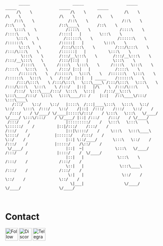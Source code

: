 ```
      _____                   _____                   _____                   _____                   _____            _____          
     /\    \                 /\    \                 /\    \                 /\    \                 /\    \          /\    \         
    /::\    \               /::\    \               /::\    \               /::\    \               /::\____\        /::\    \        
    \:::\    \             /::::\    \             /::::\    \             /::::\    \             /::::|   |        \:::\    \       
     \:::\    \           /::::::\    \           /::::::\    \           /::::::\    \           /:::::|   |         \:::\    \      
      \:::\    \         /:::/\:::\    \         /:::/\:::\    \         /:::/\:::\    \         /::::::|   |          \:::\    \     
       \:::\    \       /:::/__\:::\    \       /:::/__\:::\    \       /:::/__\:::\    \       /:::/|::|   |           \:::\    \    
       /::::\    \     /::::\   \:::\    \     /::::\   \:::\    \     /::::\   \:::\    \     /:::/ |::|   |           /::::\    \   
      /::::::\    \   /::::::\   \:::\    \   /::::::\   \:::\    \   /::::::\   \:::\    \   /:::/  |::|   | _____    /::::::\    \  
     /:::/\:::\    \ /:::/\:::\   \:::\____\ /:::/\:::\   \:::\    \ /:::/\:::\   \:::\    \ /:::/   |::|   |/\    \  /:::/\:::\    \ 
    /:::/  \:::\____/:::/  \:::\   \:::|    /:::/__\:::\   \:::\____/:::/  \:::\   \:::\____/:: /    |::|   /::\____\/:::/  \:::\____\
   /:::/    \::/    \::/   |::::\  /:::|____\:::\   \:::\   \::/    \::/    \:::\  /:::/    \::/    /|::|  /:::/    /:::/    \::/    /
  /:::/    / \/____/ \/____|:::::\/:::/    / \:::\   \:::\   \/____/ \/____/ \:::\/:::/    / \/____/ |::| /:::/    /:::/    / \/____/ 
 /:::/    /                |:::::::::/    /   \:::\   \:::\    \              \::::::/    /          |::|/:::/    /:::/    /          
/:::/    /                 |::|\::::/    /     \:::\   \:::\____\              \::::/    /           |::::::/    /:::/    /           
\::/    /                  |::| \::/____/       \:::\   \::/    /              /:::/    /            |:::::/    /\::/    /            
 \/____/                   |::|  ~|              \:::\   \/____/              /:::/    /             |::::/    /  \/____/             
                           |::|   |               \:::\    \                 /:::/    /              /:::/    /                       
                           \::|   |                \:::\____\               /:::/    /              /:::/    /                        
                            \:|   |                 \::/    /               \::/    /               \::/    /                         
                             \|___|                  \/____/                 \/____/                 \/____/                          
                                                                                                                                      
                                                                                                                                      
```                                                                          
                                                                          
                                                                          
# Contact
[<img src="https://raw.githubusercontent.com/Raymo111/Raymo111/master/socials/instagram.svg" height="40em" align="center" alt="Follow Raymo111 on Instagram" title="Instagram"/>](https://instagram.com/amir_advari)
[<img src="https://raw.githubusercontent.com/peterthehan/peterthehan/master/assets/discord.svg" height="40em" align="center" alt="Discord" title="Discord"/>](https://instagram.gg/treant)
[<img src="https://user-images.githubusercontent.com/49933115/139837223-bf23d3a9-4638-4e17-994a-ac8678d5f517.png" height="40em" align="center" alt="Telegram" title="Telegram"/>](https://t.me/treant)
